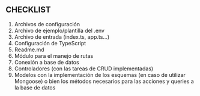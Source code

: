 ## CHECKLIST

1. Archivos de configuración
2. Archivo de ejemplo/plantilla del .env
3. Archivo de entrada (index.ts, app.ts...)
4. Configuración de TypeScript
5. Readme.md
6. Módulo para el manejo de rutas
7. Conexión a base de datos
8. Controladores (con las tareas de CRUD implementadas)
9. Modelos con la implementación de los esquemas (en caso de utilizar Mongoose) o bien los métodos necesarios para las acciones y queries a la base de datos